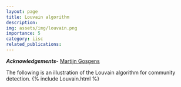 ```yaml
---
layout: page
title: Louvain algorithm
description: 
img: assets/img/louvain.png
importance: 5
category: iisc
related_publications: 
---
```

***Acknowledgements***- <a href= "https://martijngosgens.nl/">Martijn Gosgens</a>

The following is an illustration of the Louvain algorithm for community detection.
{% include Louvain.html %}